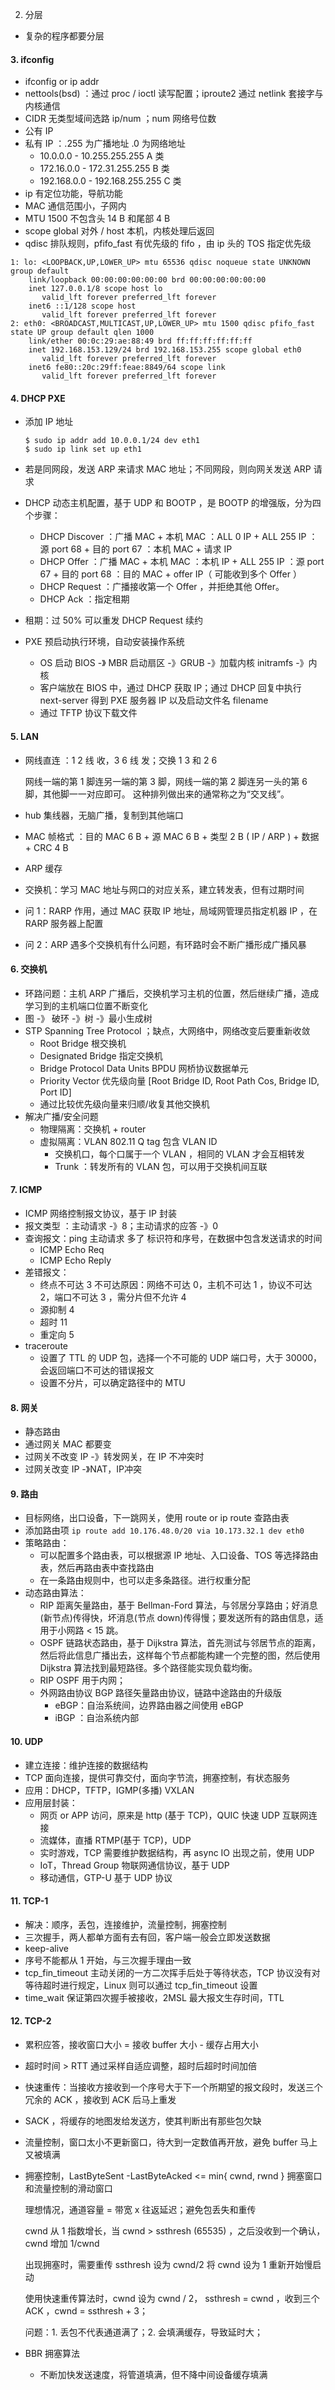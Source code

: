 2. 分层

- 复杂的程序都要分层

#### 3. ifconfig

- ifconfig or ip addr
- nettools(bsd) ：通过 proc / ioctl 读写配置；iproute2 通过 netlink 套接字与内核通信
- CIDR 无类型域间选路 ip/num ；num 网络号位数
- 公有 IP 
- 私有 IP ：.255 为广播地址  .0 为网络地址
  - 10.0.0.0 - 10.255.255.255          A 类
  - 172.16.0.0 - 172.31.255.255      B 类
  - 192.168.0.0 - 192.168.255.255  C 类
- ip 有定位功能，导航功能
- MAC 通信范围小，子网内
- MTU 1500 不包含头 14 B 和尾部 4 B
- scope global 对外 / host 本机，内核处理后返回
- qdisc 排队规则，pfifo_fast 有优先级的 fifo ，由 ip 头的 TOS 指定优先级

```shell
1: lo: <LOOPBACK,UP,LOWER_UP> mtu 65536 qdisc noqueue state UNKNOWN group default 
    link/loopback 00:00:00:00:00:00 brd 00:00:00:00:00:00
    inet 127.0.0.1/8 scope host lo
       valid_lft forever preferred_lft forever
    inet6 ::1/128 scope host 
       valid_lft forever preferred_lft forever
2: eth0: <BROADCAST,MULTICAST,UP,LOWER_UP> mtu 1500 qdisc pfifo_fast state UP group default qlen 1000
    link/ether 00:0c:29:ae:88:49 brd ff:ff:ff:ff:ff:ff
    inet 192.168.153.129/24 brd 192.168.153.255 scope global eth0
       valid_lft forever preferred_lft forever
    inet6 fe80::20c:29ff:feae:8849/64 scope link 
       valid_lft forever preferred_lft forever
```

#### 4. DHCP PXE

- 添加 IP 地址

  ```shell
  $ sudo ip addr add 10.0.0.1/24 dev eth1
  $ sudo ip link set up eth1
  ```

- 若是同网段，发送 ARP 来请求 MAC 地址；不同网段，则向网关发送 ARP 请求

- DHCP 动态主机配置，基于 UDP 和 BOOTP ，是 BOOTP 的增强版，分为四个步骤：

  - DHCP Discover ：广播 MAC + 本机 MAC ：ALL 0 IP + ALL 255 IP ：源 port 68 + 目的 port 67 ：本机 MAC + 请求 IP
  - DHCP Offer ：广播 MAC + 本机 MAC ：本机 IP + ALL 255 IP ：源 port 67 + 目的 port 68 ：目的 MAC + offer IP（ 可能收到多个 Offer ）
  - DHCP Request ：广播接收第一个 Offer ，并拒绝其他 Offer。
  - DHCP Ack ：指定租期

- 租期：过 50% 可以重发 DHCP Request 续约

- PXE 预启动执行环境，自动安装操作系统

  - OS 启动 BIOS -》 MBR 启动扇区 -》GRUB -》加载内核 initramfs -》内核
  - 客户端放在 BIOS 中，通过 DHCP 获取 IP；通过 DHCP 回复中执行 next-server 得到 PXE 服务器 IP 以及启动文件名 filename 
  - 通过 TFTP 协议下载文件

#### 5. LAN 

- 网线直连 ：1 2 线 收，3 6 线 发；交换 1 3 和 2 6 

  网线一端的第 1 脚连另一端的第 3 脚，网线一端的第 2 脚连另一头的第 6 脚，其他脚一一对应即可。 这种排列做出来的通常称之为“交叉线”。

- hub 集线器，无脑广播，复制到其他端口

- MAC 帧格式 ：目的 MAC 6 B + 源 MAC 6 B + 类型 2 B ( IP / ARP ) + 数据 + CRC 4 B

- ARP 缓存

- 交换机：学习 MAC 地址与网口的对应关系，建立转发表，但有过期时间

- 问 1：RARP 作用，通过 MAC 获取 IP 地址，局域网管理员指定机器 IP ，在 RARP 服务器上配置

- 问 2：ARP 遇多个交换机有什么问题，有环路时会不断广播形成广播风暴

#### 6. 交换机

- 环路问题：主机 ARP 广播后，交换机学习主机的位置，然后继续广播，造成学习到的主机端口位置不断变化
- 图 -》 破环 -》树 -》最小生成树
- STP Spanning Tree Protocol ；缺点，大网络中，网络改变后要重新收敛
  - Root Bridge 根交换机
  - Designated Bridge 指定交换机
  - Bridge Protocol Data Units BPDU 网桥协议数据单元
  - Priority Vector 优先级向量 [Root Bridge ID, Root Path Cos, Bridge ID, Port ID]
  - 通过比较优先级向量来归顺/收复其他交换机
- 解决广播/安全问题
  - 物理隔离：交换机 + router
  - 虚拟隔离：VLAN 802.11 Q tag 包含 VLAN ID
    - 交换机口，每个口属于一个 VLAN ，相同的 VLAN 才会互相转发
    - Trunk ：转发所有的 VLAN 包，可以用于交换机间互联

#### 7. ICMP

- ICMP 网络控制报文协议，基于 IP 封装
- 报文类型 ：主动请求 -》8；主动请求的应答 -》0
- 查询报文：ping 主动请求 多了 标识符和序号，在数据中包含发送请求的时间
  - ICMP Echo Req 
  - ICMP Echo Reply
- 差错报文：
  - 终点不可达 3  不可达原因：网络不可达 0，主机不可达 1 ，协议不可达 2，端口不可达 3 ，需分片但不允许 4 
  - 源抑制 4
  - 超时 11
  - 重定向 5
- traceroute 
  - 设置了 TTL 的 UDP 包，选择一个不可能的 UDP 端口号，大于 30000，会返回端口不可达的错误报文
  - 设置不分片，可以确定路径中的 MTU

#### 8. 网关

- 静态路由
- 通过网关 MAC 都要变
- 过网关不改变 IP -》转发网关，在 IP 不冲突时
- 过网关改变 IP -》NAT，IP冲突

#### 9. 路由

- 目标网络，出口设备，下一跳网关，使用 route or ip route 查路由表
- 添加路由项 `ip route add 10.176.48.0/20 via 10.173.32.1 dev eth0`
- 策略路由：
  - 可以配置多个路由表，可以根据源 IP 地址、入口设备、TOS 等选择路由表，然后再路由表中查找路由
  - 在一条路由规则中，也可以走多条路径。进行权重分配
- 动态路由算法：
  - RIP 距离矢量路由，基于 Bellman-Ford 算法，与邻居分享路由；好消息(新节点)传得快，坏消息(节点 down)传得慢；要发送所有的路由信息，适用于小网路 < 15 跳。
  - OSPF 链路状态路由，基于 Dijkstra 算法，首先测试与邻居节点的距离，然后将此信息广播出去，这样每个节点都能构建一个完整的图，然后使用 Dijkstra 算法找到最短路径。多个路径能实现负载均衡。
  - RIP OSPF 用于内网；
  - 外网路由协议 BGP  路径矢量路由协议，链路中途路由的升级版
    - eBGP：自治系统间，边界路由器之间使用 eBGP 
    - iBGP ：自治系统内部

#### 10. UDP

- 建立连接：维护连接的数据结构
- TCP 面向连接，提供可靠交付，面向字节流，拥塞控制，有状态服务
- 应用：DHCP，TFTP，IGMP(多播) VXLAN 
- 应用层封装：
  - 网页 or APP 访问，原来是 http (基于 TCP)，QUIC 快速 UDP 互联网连接
  - 流媒体，直播 RTMP(基于 TCP)，UDP
  - 实时游戏，TCP 需要维护数据结构，再 async IO 出现之前，使用 UDP
  - IoT，Thread Group 物联网通信协议，基于 UDP
  - 移动通信，GTP-U 基于 UDP 协议

#### 11. TCP-1

- 解决：顺序，丢包，连接维护，流量控制，拥塞控制
- 三次握手，两人都单方面有去有回，客户端一般会立即发送数据
- keep-alive
- 序号不能都从 1 开始，与三次握手理由一致
- tcp_fin_timeout 主动关闭的一方二次挥手后处于等待状态，TCP 协议没有对等待超时进行规定，Linux 则可以通过 tcp_fin_timeout 设置
- time_wait 保证第四次握手被接收，2MSL 最大报文生存时间，TTL

#### 12. TCP-2

- 累积应答，接收窗口大小 = 接收 buffer 大小 - 缓存占用大小

- 超时时间 > RTT 通过采样自适应调整，超时后超时时间加倍

- 快速重传：当接收方接收到一个序号大于下一个所期望的报文段时，发送三个冗余的 ACK ，接收到 ACK 后马上重发

- SACK ，将缓存的地图发给发送方，使其判断出有那些包欠缺

- 流量控制，窗口太小不更新窗口，待大到一定数值再开放，避免 buffer 马上又被填满

- 拥塞控制，LastByteSent -LastByteAcked <= min{ cwnd, rwnd } 拥塞窗口和流量控制的滑动窗口

  理想情况，通道容量 = 带宽 x 往返延迟；避免包丢失和重传

  cwnd 从 1 指数增长，当 cwnd > ssthresh (65535) ，之后没收到一个确认，cwnd 增加 1/cwnd

  出现拥塞时，需要重传 ssthresh 设为 cwnd/2 将 cwnd 设为 1 重新开始慢启动

  使用快速重传算法时，cwnd 设为 cwnd / 2， ssthresh = cwnd ，收到三个 ACK ，cwnd = ssthresh + 3；

  问题：1. 丢包不代表通道满了；2. 会填满缓存，导致延时大；

- BBR 拥塞算法

  - 不断加快发送速度，将管道填满，但不降中间设备缓存填满